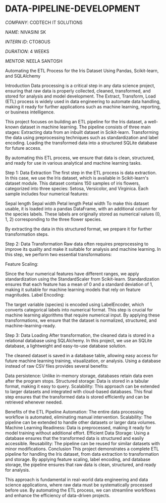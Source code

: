 # DATA-PIPELINE-DEVELOPMENT

*COMPANY*: CODTECH IT SOLUTIONS

*NAME*: NIVASINI SK

*INTERN ID*: CTO8OUS

*DURATION*: 4 WEEKS

*MENTOR*: NEELA SANTOSH

Automating the ETL Process for the Iris Dataset Using Pandas, Scikit-learn, and SQLAlchemy

Introduction
Data processing is a critical step in any data science project, ensuring that raw data is properly collected, cleaned, transformed, and stored for analysis and model development. The Extract, Transform, Load (ETL) process is widely used in data engineering to automate data handling, making it ready for further applications such as machine learning, reporting, or business intelligence.

This project focuses on building an ETL pipeline for the Iris dataset, a well-known dataset in machine learning. The pipeline consists of three main stages:
Extracting data from an inbuilt dataset in Scikit-learn.
Transforming the data using preprocessing techniques such as standardization and label encoding.
Loading the transformed data into a structured SQLite database for future access.

By automating this ETL process, we ensure that data is clean, structured, and ready for use in various analytical and machine learning tasks.

Step 1: Data Extraction
The first step in the ETL process is data extraction. In this case, we use the Iris dataset, which is available in Scikit-learn's dataset module. This dataset contains 150 samples of iris flowers, categorized into three species: Setosa, Versicolor, and Virginica. Each sample includes four numerical features:

Sepal length
Sepal width
Petal length
Petal width
To make this dataset usable, it is loaded into a pandas DataFrame, with an additional column for the species labels. These labels are originally stored as numerical values (0, 1, 2) corresponding to the three flower species.

By extracting the data in this structured format, we prepare it for further transformation steps.

Step 2: Data Transformation
Raw data often requires preprocessing to improve its quality and make it suitable for analysis and machine learning. In this step, we perform two essential transformations:

Feature Scaling:

Since the four numerical features have different ranges, we apply standardization using the StandardScaler from Scikit-learn.
Standardization ensures that each feature has a mean of 0 and a standard deviation of 1, making it suitable for machine learning models that rely on feature magnitudes.
Label Encoding:

The target variable (species) is encoded using LabelEncoder, which converts categorical labels into numerical format.
This step is crucial for machine learning algorithms that require numerical input.
By applying these transformations, we ensure that the dataset is normalized, structured, and machine-learning-ready.

Step 3: Data Loading
After transformation, the cleaned data is stored in a relational database using SQLAlchemy. In this project, we use an SQLite database, a lightweight and easy-to-use database solution.

The cleaned dataset is saved in a database table, allowing easy access for future machine learning training, visualization, or analysis. Using a database instead of raw CSV files provides several benefits:

Data persistence: Unlike in-memory storage, databases retain data even after the program stops.
Structured storage: Data is stored in a tabular format, making it easy to query.
Scalability: This approach can be extended to larger datasets and integrated with cloud-based databases.
This final step ensures that the transformed data is stored efficiently and can be retrieved whenever needed.

Benefits of the ETL Pipeline
Automation: The entire data processing workflow is automated, eliminating manual intervention.
Scalability: The pipeline can be extended to handle other datasets or larger data volumes.
Machine Learning Readiness: Data is preprocessed, making it ready for model training without additional effort.
Efficient Data Storage: Using a database ensures that the transformed data is structured and easily accessible.
Reusability: The pipeline can be reused for similar datasets with minor modifications.
Conclusion
This project demonstrates a complete ETL pipeline for handling the Iris dataset, from data extraction to transformation and storage. By applying feature scaling, label encoding, and database storage, the pipeline ensures that raw data is clean, structured, and ready for analysis.

This approach is fundamental in real-world data engineering and data science applications, where raw data must be systematically processed before use. By automating the ETL process, we can streamline workflows and enhance the efficiency of data-driven projects.





